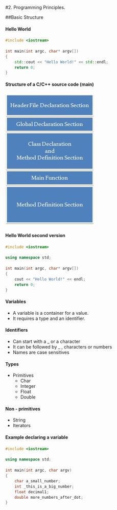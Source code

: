 #2. Programming Principles.



##Basic Structure



#### Hello World

```cpp
#include <iostream>

int main(int argc, char* argv[])
{
    std::cout << "Hello World!" << std::endl;
    return 0;
}
```



#### Structure of a C/C++ source code (main)

![Structure](../img/cstructure.jpg)



#### Hello World second version

```cpp
#include <iostream>

using namespace std;

int main(int argc, char* argv[])
{
    cout << "Hello World!" << endl;
    return 0;
}
```



#### Variables

+ A variable is a container for a value.
+ It requires a type and an identifier.



#### Identifiers

+ Can start with a _ or a character
+ It can be followed by _ , characters or numbers
+ Names are case sensitives



#### Types

+ Primitives
  + Char
  + Integer
  + Float
  + Double



#### Non - primitives

+ String
+ Iterators



#### Example declaring a variable

```cpp
#include <iostream>

using namespace std;

int main(int argc, char argv)
{
    char a_small_number;
    int _this_is_a_big_number;
    float decimal1;
    double more_numbers_after_dot;
}
```
